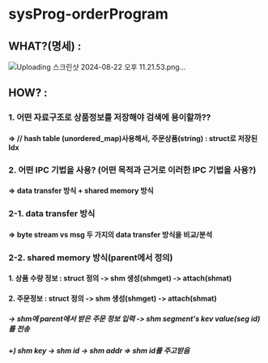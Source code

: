 # sysProg-orderProgram

## WHAT?(명세) : 
![Uploading 스크린샷 2024-08-22 오후 11.21.53.png…]()



## HOW? :
### 1. 어떤 자료구조로 상품정보를 저장해야 검색에 용이할까??
#### => // hash table (unordered_map)사용해서, 주문상품(string) : struct로 저장된 Idx

### 2. 어떤 IPC 기법을 사용? (어떤 목적과 근거로 이러한 IPC 기법을 사용?) 
#### => data transfer 방식 + shared memory 방식

### 2-1. data transfer 방식
#### => byte stream vs msg 두 가지의 data transfer 방식을 비교/분석

### 2-2. shared memory 방식(parent에서 정의) 
#### 1. 상품 수량 정보 : struct 정의 -> shm 생성(shmget) -> attach(shmat) 
#### 2. 주문정보 : struct 정의 -> shm 생성(shmget) -> attach(shmat) 
#####  -> shm에 parent에서 받은 주문 정보 입력 -> shm segment's kev value(seg id)를 전송
##### +) shm key -> shm id -> shm addr => shm id를 주고받음
